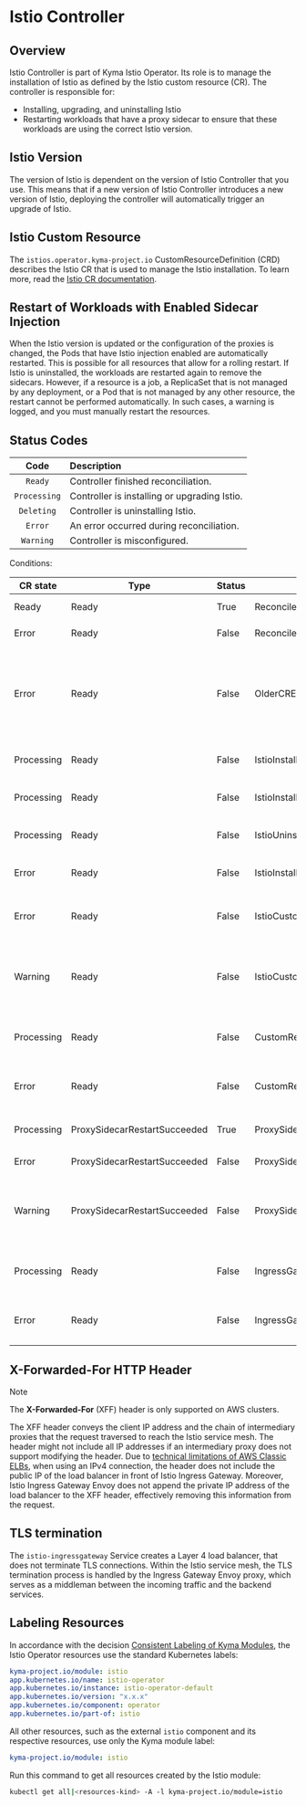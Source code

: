 # Istio Controller

## Overview

Istio Controller is part of Kyma Istio Operator. Its role is to manage the installation of Istio as defined by the Istio custom resource (CR). The controller is responsible for:
- Installing, upgrading, and uninstalling Istio
- Restarting workloads that have a proxy sidecar to ensure that these workloads are using the correct Istio version.

## Istio Version

The version of Istio is dependent on the version of Istio Controller that you use. This means that if a new version of Istio Controller introduces a new version of Istio, deploying the controller will automatically trigger an upgrade of Istio.

## Istio Custom Resource

The `istios.operator.kyma-project.io` CustomResourceDefinition (CRD) describes the Istio CR that is used to manage the Istio installation. To learn more, read the [Istio CR documentation](04-00-istio-custom-resource.md).

## Restart of Workloads with Enabled Sidecar Injection

When the Istio version is updated or the configuration of the proxies is changed, the Pods that have Istio injection enabled are automatically restarted. This is possible for all resources that allow for a rolling restart. If Istio is uninstalled, the workloads are restarted again to remove the sidecars.
However, if a resource is a job, a ReplicaSet that is not managed by any deployment, or a Pod that is not managed by any other resource, the restart cannot be performed automatically. In such cases, a warning is logged, and you must manually restart the resources.

## Status Codes

|     Code     | Description                                  |
|:------------:|:---------------------------------------------|
|   `Ready`    | Controller finished reconciliation.          |
| `Processing` | Controller is installing or upgrading Istio. |
|  `Deleting`  | Controller is uninstalling Istio.            |
|   `Error`    | An error occurred during reconciliation.     |
|  `Warning`   | Controller is misconfigured.                 |

Conditions:

| CR state   | Type                         | Status | Reason                            | Message                                                                                  |
|------------|------------------------------|--------|-----------------------------------|------------------------------------------------------------------------------------------|
| Ready      | Ready                        | True   | ReconcileSucceeded                | Reconciliation succeeded                                                                 |
| Error      | Ready                        | False  | ReconcileFailed                   | Reconciliation failed                                                                    |
| Error      | Ready                        | False  | OlderCRExists                     | This Istio custom resource is not the oldest one and does not represent the module state |
| Processing | Ready                        | False  | IstioInstallNotNeeded             | Istio installation is not needed                                                         |
| Processing | Ready                        | False  | IstioInstallSucceeded             | Istio installation succeeded                                                             |
| Processing | Ready                        | False  | IstioUninstallSucceeded           | Istio uninstallation succeded                                                            |
| Error      | Ready                        | False  | IstioInstallUninstallFailed       | Istio install or uninstall failed                                                        |
| Error      | Ready                        | False  | IstioCustomResourceMisconfigured  | Istio custom resource has invalid configuration                                          |
| Warning    | Ready                        | False  | IstioCustomResourcesDangling      | Istio deletion blocked because of existing Istio custom resources                        |
| Processing | Ready                        | False  | CustomResourcesReconcileSucceeded | Custom resources reconciliation succeeded                                                |
| Error      | Ready                        | False  | CustomResourcesReconcileFailed    | Custom resources reconciliation failed                                                   |
| Processing | ProxySidecarRestartSucceeded | True   | ProxySidecarRestartSucceeded      | Proxy sidecar restart succeeded                                                          |
| Error      | ProxySidecarRestartSucceeded | False  | ProxySidecarRestartFailed         | Proxy sidecar restart failed                                                             |
| Warning    | ProxySidecarRestartSucceeded | False  | ProxySidecarManualRestartRequired | Proxy sidecar manual restart is required for some workloads                              |
| Processing | Ready                        | False  | IngressGatewayReconcileSucceeded  | Istio Ingress Gateway reconciliation succeeded                                           |
| Error      | Ready                        | False  | IngressGatewayReconcileFailed     | Istio Ingress Gateway reconciliation failed                                              |

## X-Forwarded-For HTTP Header

> [!NOTE]
> The **X-Forwarded-For** (XFF) header is only supported on AWS clusters.

The XFF header conveys the client IP address and the chain of intermediary proxies that the request traversed to reach the Istio service mesh.
The header might not include all IP addresses if an intermediary proxy does not support modifying the header.
Due to [technical limitations of AWS Classic ELBs](https://docs.aws.amazon.com/elasticloadbalancing/latest/classic/enable-proxy-protocol.html#proxy-protocol), when using an IPv4 connection, the header does not include the public IP of the load balancer in front of Istio Ingress Gateway.
Moreover, Istio Ingress Gateway Envoy does not append the private IP address of the load balancer to the XFF header, effectively removing this information from the request.

## TLS termination
The `istio-ingressgateway` Service creates a Layer 4 load balancer, that does not terminate TLS connections. Within the Istio service mesh,
the TLS termination process is handled by the Ingress Gateway Envoy proxy, which serves as a middleman between the incoming traffic and the backend services.

## Labeling Resources

In accordance with the decision [Consistent Labeling of Kyma Modules](https://github.com/kyma-project/community/issues/864), the Istio Operator resources use the standard Kubernetes labels:


```yaml
kyma-project.io/module: istio
app.kubernetes.io/name: istio-operator
app.kubernetes.io/instance: istio-operator-default
app.kubernetes.io/version: "x.x.x"
app.kubernetes.io/component: operator
app.kubernetes.io/part-of: istio
```

All other resources, such as the external `istio` component and its respective resources, use only the Kyma module label:

```yaml
kyma-project.io/module: istio
```

Run this command to get all resources created by the Istio module:

```bash
kubectl get all|<resources-kind> -A -l kyma-project.io/module=istio
```
